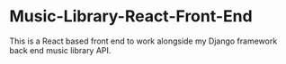 # Music-Library-React-Front-End
This is a React based front end to work alongside my Django framework back end music library API.

